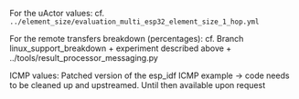 
For the uActor values: cf. `../element_size/evaluation_multi_esp32_element_size_1_hop.yml`

For the remote transfers breakdown (percentages): cf. Branch linux_support_breakdown + experiment described above + ../tools/result_processor_messaging.py

ICMP values: Patched version of the esp_idf ICMP example -> code needs to be cleaned up and upstreamed. Until then available upon request
